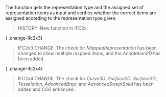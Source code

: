 The function gets the representation type and the assigned set of representation items as input and verifies whether the correct items are assigned according to the representation type given.

> HISTORY&nbsp; New function in IFC2x.

{ .change-ifc2x3}
> IFC2x3 CHANGE&nbsp; The check for _MappedRepresentation_ has been changed to allow multiple mapped items, and the _Annotation2D_ has been added.

{ .change-ifc2x4}
> IFC2x4 CHANGE&nbsp; The check for _Curve3D_, _Surface2D_, _Surface3D_, _Tesselation_, _AdvancedBrep_, and _AdvancedSweptSolid_ has been added and _CSG_ enhanced.
